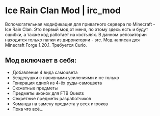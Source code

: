 # Ice Rain Clan Mod | irc_mod
Вспомогательная модификация для приватного сервера по Minecraft - Ice Rain Clan.
Это первый мод от меня, по этому здесь есть и будут ошибки, а также код работает на костылях.
В данном репозитории находятся только папки из дирриктории - src.
Мод написан для Minecraft Forge 1.20.1. Требуется Curio.

## Мод включает в себя:
- Добавление 4 вида самоцвета
- Безделушки с пасивными усилениями и не только
- Генерация одной из 4-ёх руды-самоцвета
- Сюжетные предметы
- Предметы иконок для FTB Quests
- Секретные предметы разработчиков
- Команда на замену предмета у всех игроков
- Пока что всё...

